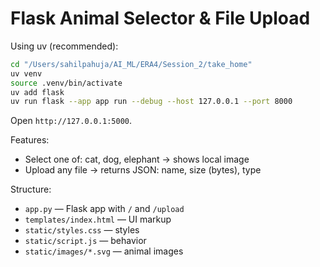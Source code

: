 # Flask Animal Selector & File Upload

Using uv (recommended):

```bash
cd "/Users/sahilpahuja/AI_ML/ERA4/Session_2/take_home"
uv venv
source .venv/bin/activate
uv add flask
uv run flask --app app run --debug --host 127.0.0.1 --port 8000
```

Open `http://127.0.0.1:5000`.

Features:
- Select one of: cat, dog, elephant → shows local image
- Upload any file → returns JSON: name, size (bytes), type

Structure:
- `app.py` — Flask app with `/` and `/upload`
- `templates/index.html` — UI markup
- `static/styles.css` — styles
- `static/script.js` — behavior
- `static/images/*.svg` — animal images
